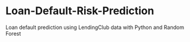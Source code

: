 # Loan-Default-Risk-Prediction
Loan default prediction using LendingClub data with Python and Random Forest
